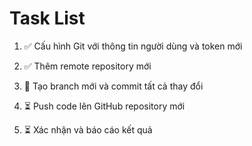 # Task List

1. ✅ Cấu hình Git với thông tin người dùng và token mới

2. ✅ Thêm remote repository mới

3. 🔄 Tạo branch mới và commit tất cả thay đổi

4. ⏳ Push code lên GitHub repository mới

5. ⏳ Xác nhận và báo cáo kết quả


